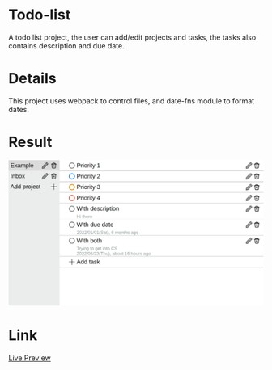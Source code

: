 # Todo-list
A todo list project, the user can add/edit projects and tasks, the tasks also contains description and due date.  
# Details
This project uses webpack to control files, and date-fns module to format dates.
# Result
![picture of result](https://github.com/ascodeasice/todo-list/blob/main/src/assets/result.png)
# Link
[Live Preview](https://ascodeasice.github.io/todo-list/)